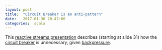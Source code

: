 ```yaml
---
layout: post
title:  "Circuit Breaker is an anti-pattern"
date:   2017-01-30 20:47:00
categories:  scala 
---
```


This [reactive streams presentation](https://www.infoq.com/presentations/streams-jdk) describes (starting at slide 31) how the [circuit breaker](https://martinfowler.com/bliki/CircuitBreaker.html) is unnecessary, given [backpressure](http://www.reactivemanifesto.org/glossary#Back-Pressure).









